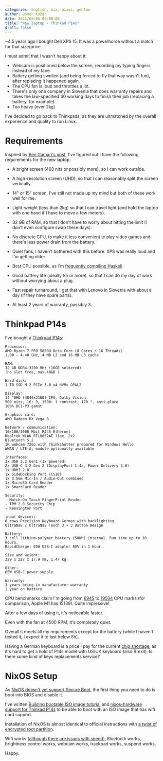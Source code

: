 ```yaml
---
categories: english, nix, nixos, gentoo
author: Domen Kožar
date: 2021/08/06 09:00:00
title: "New laptop - Thinkad P14s"
draft: false
---
```


~4.5 years ago I bought Dell XPS 15. It was a powerhorse without a match for that size/price.

I must admit that I wasn't happy about it:

- Webcam is positioned below the screen, recording my typing fingers instead of my face.
- Battery getting swollen (and being forced to fly that way wasn't fun), after replacing it happened again.
- The CPU fan is loud and throttles a lot.
- There's only one company in Slovenia that does warranty repairs and takes the law-specified 40 working days to finish their job (replacing a battery, for example).
- Too heavy (over 2kg)

I've decided to go back to Thinkpads, as they are unmatched by the overall experience and quality to run Linux.


# Requirements


Inspired by [Ben Gamari's post](https://bgamari.github.io/posts/2020-08-22-what-i-want-in-a-laptop.html), I've figured out I have the following requirements for the new laptop:

- A bright screen (400 nits or possibly more), so I can work outside.

- A high-resolution screen (UHD), so that I can reasonably split the screen vertically.

- 14" or 15" screen, I've still not made up my mind but both of these work well for me.

- Light-weight (less than 2kg) so that I can travel light (and hold the laptop with one hand if I have to move a few meters).

- 32 GB of RAM, so that I don't have to worry about hitting the limit (I don't even configure swap these days).

- No discrete GPU, to make it less convenient to play video games and there's less power drain from the battery.

- Quiet fans, I haven't bothered with this before. XPS was really loud and I'm getting older.

- Best CPU possible, as I'm [frequently compiling Haskell](https://cachix.org).

- Good battery life (ideally 8h or more), so that I can do my day of work without worrying about a plug.

- Fast repair turnaround, I get that with Lenovo in Slovenia with about a day (if they have spare parts).

- At least 2 years of warranty, possibly 3.


# Thinkpad P14s

I've bought a [Thinkpad P14s](https://www.lenovo.com/us/en/coming-soon/P14s-AMD-G2/p/22WSP144SA2>):

    Processor:
    AMD Ryzen 7 PRO 5850U Octa Core (8 Cores / 16 Threads)
    1.90 - 4.40 GHz, 4 MB L2 and 16 MB L3 cache

    RAM:
    32 GB DDR4-3200 MHz (16GB soldered)
    (no slot free, max.48GB )

    Hard disk:
    1 TB SSD M.2 PCIe 3.0 x4 NVMe OPAL2

    Display:
    14 "UHD (3840x2160) IPS, Dolby Vision
    500 nits, 16: 9, 1500: 1 contrast, 170 °, anti-glare
    100% DCI-P3 gamut

    Graphics card:
    AMD Radeon RX Vega 8

    Network / communication:
    10/100/1000 Mbit RJ45 Ethernet
    Realtek WLAN RTL8852AE 11ax, 2x2
    Bluetooth 5.2
    IR webcam 720p with ThinkShutter prepared for Windows Hello
    WWAN / LTE-A, module optionally available

    Interfaces:
    2x USB 3.2 Gen1 (1x powered)
    2x USB-C 3.2 Gen 2 (DisplayPort 1.4a, Power Delivery 3.0)
    1x HDMI 2.0
    1x SideDocking Port (CS18)
    1x 3.5mm Mic-In / Audio-Out combined
    1x MicroSD Card Reader
    1x SmartCard Reader

    Security:
    - Match-On Touch FingerPrint Reader
    - TPM 2.0 Security Chip
    - Kensington Port

    input devices:
    6 rows Precision Keyboard German with backlighting
    UltraNav / UltraNav Touch 3 + 3 Button Design

    Battery:
    3 cell lithium-polymer battery (50Wh) internal. Run time up to 10 hours.
    RapidCharge: 65W USB-C adapter 80% in 1 hour.

    Size and weight:
    329 x 227 x 17.9 mm, 1.47 kg 

    Other:
    65W USB-C power supply

    Warranty:
    3 years bring-in manufacturer warranty
    1 year on battery


CPU benchmarks claim I'm going from [6945](https://www.cpubenchmark.net/cpu.php?cpu=Intel+Core+i7-7700HQ+%40+2.80GHz&id=2906) to 
[19504](https://www.cpubenchmark.net/cpu.php?cpu=AMD+Ryzen+7+PRO+5850U&id=4198) CPU marks (for comparison, Apple M1 has 15139). Quite impressive!

After a few days of using it, it's noticeable faster.

Even with the fan at 4500 RPM, it's completely quiet.

Overall it meets all my requirements except for the battery (while I haven't tested it, I expect it to last below 8h).

Having a German keyboard is a price I pay for the current [chip shortage](https://en.wikipedia.org/wiki/2020%E2%80%9321_global_chip_shortage),
as it's hard to get a hold of P14s model with US/UK keyboard (also Brexit). Is there some kind of keys replacements service?


# NixOS Setup

As [NixOS doesn't yet support Secure Boot](https://github.com/NixOS/nixpkgs/issues/42127), the first thing you need to do is boot into BIOS and disable it.

I've written [Building bootable ISO image tutorial](https://nix.dev/tutorials/building-bootable-iso-image) and 
[nixos-hardware support for Thinkad P14s](https://github.com/NixOS/nixos-hardware/blob/master/lenovo/thinkpad/p14s/amd/gen2/default.nix) to be able to boot with an ISO
image that has wifi card support.

Installation of NixOS is almost identical to official instructions with [a twist of encrypted root partition](https://gist.github.com/domenkozar/c1da433406807255f9aa835d72976470).

Wifi works ([although there are issues with speed](https://github.com/lwfinger/rtw89/issues/30)), Bluetooth works, brightness control works, webcam works, trackpad works, suspend works.

Happy.